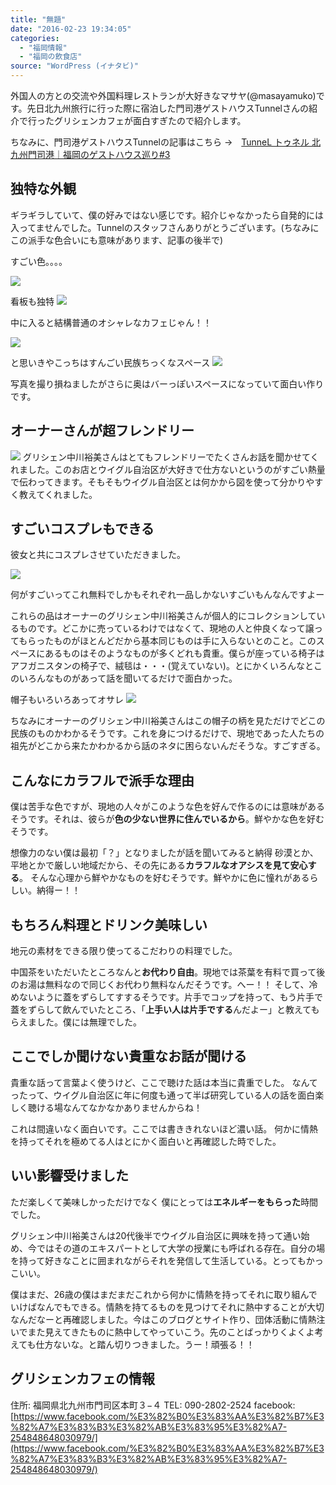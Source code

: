 ```yaml
---
title: "無題"
date: "2016-02-23 19:34:05"
categories:
  - "福岡情報"
  - "福岡の飲食店"
source: "WordPress (イナタビ)"
---
```


外国人の方との交流や外国料理レストランが大好きなマサヤ(@masayamuko)です。先日北九州旅行に行った際に宿泊した門司港ゲストハウスTunnelさんの紹介で行ったグリシェンカフェが面白すぎたので紹介します。

ちなみに、門司港ゲストハウスTunnelの記事はこちら
→　[TunneL トゥネル 北九州門司港｜福岡のゲストハウス巡り#3](https://masayamuko.com/tunnel/)

## 独特な外観
ギラギラしていて、僕の好みではない感じです。紹介じゃなかったら自発的には入ってませんでした。Tunnelのスタッフさんありがとうございます。(ちなみにこの派手な色合いにも意味があります、記事の後半で)

すごい色。。。。

![](https://masayamuko.com/wp/wp-content/uploads/2016/02/写真-2016-02-06-20-45-51.jpg)

看板も独特
![](https://masayamuko.com/wp/wp-content/uploads/2016/02/写真-2016-02-06-20-45-59.jpg)

中に入ると結構普通のオシャレなカフェじゃん！！

![](https://masayamuko.com/wp/wp-content/uploads/2016/02/写真-2016-02-06-22-47-03.jpg)

と思いきやこっちはすんごい民族ちっくなスペース
![](https://masayamuko.com/wp/wp-content/uploads/2016/02/写真-2016-02-06-22-47-10.jpg)

写真を撮り損ねましたがさらに奥はバーっぽいスペースになっていて面白い作りです。

## オーナーさんが超フレンドリー

![](https://masayamuko.com/wp/wp-content/uploads/2016/02/写真-2016-02-06-22-48-50.jpg)
グリシェン中川裕美さんはとてもフレンドリーでたくさんお話を聞かせてくれました。このお店とウイグル自治区が大好きで仕方ないというのがすごい熱量で伝わってきます。そもそもウイグル自治区とは何かから図を使って分かりやすく教えてくれました。

## すごいコスプレもできる
彼女と共にコスプレさせていただきました。

![](https://masayamuko.com/wp/wp-content/uploads/2016/02/写真-2016-02-06-22-42-09-1024x768.jpg)

何がすごいってこれ無料でしかもそれぞれ一品しかないすごいもんなんですよー

これらの品はオーナーのグリシェン中川裕美さんが個人的にコレクションしているものです。どこかに売っているわけではなくて、現地の人と仲良くなって譲ってもらったものがほとんどだから基本同じものは手に入らないとのこと。このスペースにあるものはそのようなものが多くどれも貴重。僕らが座っている椅子はアフガニスタンの椅子で、絨毯は・・・(覚えていない)。とにかくいろんなとこのいろんなものがあって話を聞いてるだけで面白かった。

帽子もいろいろあってオサレ
![](https://masayamuko.com/wp/wp-content/uploads/2016/02/写真-2016-02-06-22-16-32.jpg)

ちなみにオーナーのグリシェン中川裕美さんはこの帽子の柄を見ただけでどこの民族のものかわかるそうです。これを身につけるだけで、現地であった人たちの祖先がどこから来たかわかるから話のネタに困らないんだそうな。すごすぎる。

## こんなにカラフルで派手な理由

僕は苦手な色ですが、現地の人々がこのような色を好んで作るのには意味があるそうです。それは、彼らが**色の少ない世界に住んでいるから**。鮮やかな色を好むそうです。

想像力のない僕は最初「？」となりましたが話を聞いてみると納得
砂漠とか、平地とかで厳しい地域だから、その先にある**カラフルなオアシスを見て安心する**。
そんな心理から鮮やかなものを好むそうです。鮮やかに色に憧れがあるらしい。納得ー！！

## もちろん料理とドリンク美味しい

地元の素材をできる限り使ってるこだわりの料理でした。

中国茶をいただいたところなんと**お代わり自由**。現地では茶葉を有料で買って後のお湯は無料なので同じくお代わり無料なんだそうです。へー！！
そして、冷めないように蓋をずらしてすするそうです。片手でコップを持って、もう片手で蓋をずらして飲んでいたところ、「**上手い人は片手でする**んだよー」と教えてもらえました。僕には無理でした。

## ここでしか聞けない貴重なお話が聞ける

貴重な話って言葉よく使うけど、ここで聴けた話は本当に貴重でした。
なんてったって、ウイグル自治区に年に何度も通って半ば研究している人の話を面白楽しく聴ける場なんてなかなかありませんからね！

これは間違いなく面白いです。ここでは書ききれないほど濃い話。
何かに情熱を持ってそれを極めてる人はとにかく面白いと再確認した時でした。

## いい影響受けました

ただ楽しくて美味しかっただけでなく
僕にとっては**エネルギーをもらった**時間でした。

グリシェン中川裕美さんは20代後半でウイグル自治区に興味を持って通い始め、今ではその道のエキスパートとして大学の授業にも呼ばれる存在。自分の場を持って好きなことに囲まれながらそれを発信して生活している。とってもかっこいい。

僕はまだ、26歳の僕はまだまだこれから何かに情熱を持ってそれに取り組んでいけばなんでもできる。情熱を持てるものを見つけてそれに熱中することが大切なんだなーと再確認しました。今はこのブログとサイト作り、団体活動に情熱注いでまた見えてきたものに熱中してやっていこう。先のことばっかりくよくよ考えても仕方ないな。と踏ん切りつきました。うー！頑張る！！

## グリシェンカフェの情報

住所: 福岡県北九州市門司区本町３−４
TEL: 090-2802-2524
facebook: [https://www.facebook.com/%E3%82%B0%E3%83%AA%E3%82%B7%E3%82%A7%E3%83%B3%E3%82%AB%E3%83%95%E3%82%A7-254848648030979/](https://www.facebook.com/%E3%82%B0%E3%83%AA%E3%82%B7%E3%82%A7%E3%83%B3%E3%82%AB%E3%83%95%E3%82%A7-254848648030979/)